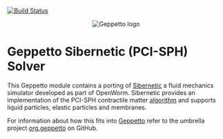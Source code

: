 [![Build Status](https://travis-ci.org/openworm/org.geppetto.solver.sph.png?branch=master)](https://travis-ci.org/openworm/org.geppetto.solver.sph)

<p align="center">
  <img src="https://dl.dropboxusercontent.com/u/7538688/geppetto%20logo.png?dl=1" alt="Geppetto logo"/>
</p>

# Geppetto Sibernetic (PCI-SPH) Solver

This Geppetto module contains a porting of [Sibernetic](http://openworm.github.io/Smoothed-Particle-Hydrodynamics/) a fluid mechanics simulator developed as part of OpenWorm. Sibernetic provides an implementation of the PCI-SPH contractile matter [algorithm](https://sph-sjtu-f06.googlecode.com/files/a40-solenthaler.pdf) and supports liquid particles, elastic particles and membranes.

For information about how this fits into [Geppetto](http://www.geppetto.org/) refer to the umbrella project [org.geppetto](https://github.com/openworm/org.geppetto) on GitHub.
